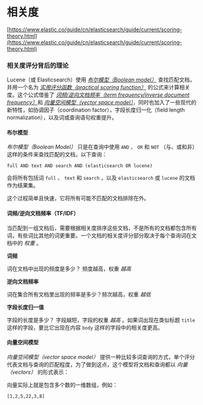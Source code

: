 # 相关度

[https://www.elastic.co/guide/cn/elasticsearch/guide/current/scoring-theory.html](https://www.elastic.co/guide/cn/elasticsearch/guide/current/scoring-theory.html)



### 相关度评分背后的理论

Lucene（或 Elasticsearch）使用 [_布尔模型（Boolean model）_](http://en.wikipedia.org/wiki/Standard_Boolean_model) 查找匹配文档， 并用一个名为 [_实用评分函数（practical scoring function）_](https://www.elastic.co/guide/cn/elasticsearch/guide/current/practical-scoring-function.html) 的公式来计算相关度。这个公式借鉴了 [_词频/逆向文档频率（term frequency/inverse document frequency）_](http://en.wikipedia.org/wiki/Tfidf)和 [_向量空间模型（vector space model）_](http://en.wikipedia.org/wiki/Vector_space_model)，同时也加入了一些现代的新特性，如协调因子（coordination factor），字段长度归一化（field length normalization），以及词或查询语句权重提升。



#### 布尔模型

_布尔模型（Boolean Model）_ 只是在查询中使用 `AND` 、 `OR` 和 `NOT` （与、或和非）这样的条件来查找匹配的文档，以下查询：

```text
full AND text AND search AND (elasticsearch OR lucene)
```

会将所有包括词 `full` 、 `text` 和 `search` ，以及 `elasticsearch` 或 `lucene` 的文档作为结果集。

这个过程简单且快速，它将所有可能不匹配的文档排除在外。



#### 词频/逆向文档频率（TF/IDF）

当匹配到一组文档后，需要根据相关度排序这些文档，不是所有的文档都包含所有词，有些词比其他的词更重要。一个文档的相关度评分部分取决于每个查询词在文档中的 _权重_ 。

**词频**

词在文档中出现的频度是多少？ 频度越高，权重 _越高_ 

**逆向文档频率**

词在集合所有文档里出现的频率是多少？频次越高，权重 _越低_

**字段长度归一值**

字段的长度是多少？ 字段越短，字段的权重 _越高_ 。如果词出现在类似标题 `title` 这样的字段，要比它出现在内容 `body` 这样的字段中的相关度更高。





#### 向量空间模型

_向量空间模型（vector space model）_ 提供一种比较多词查询的方式，单个评分代表文档与查询的匹配程度，为了做到这点，这个模型将文档和查询都以 _向量（vectors）_ 的形式表示：

向量实际上就是包含多个数的一维数组，例如：

```text
[1,2,5,22,3,8]
```

